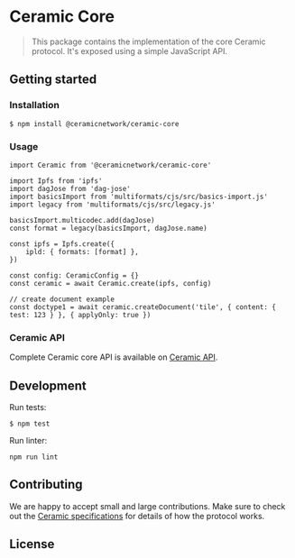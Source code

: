 # Ceramic Core

> This package contains the implementation of the core Ceramic protocol. It's exposed using a simple JavaScript API.

## Getting started

### Installation
```
$ npm install @ceramicnetwork/ceramic-core
```

### Usage
```
import Ceramic from '@ceramicnetwork/ceramic-core'

import Ipfs from 'ipfs'
import dagJose from 'dag-jose'
import basicsImport from 'multiformats/cjs/src/basics-import.js'
import legacy from 'multiformats/cjs/src/legacy.js'

basicsImport.multicodec.add(dagJose)
const format = legacy(basicsImport, dagJose.name)

const ipfs = Ipfs.create({
    ipld: { formats: [format] },
})

const config: CeramicConfig = {}
const ceramic = await Ceramic.create(ipfs, config)

// create document example
const doctype1 = await ceramic.createDocument('tile', { content: { test: 123 } }, { applyOnly: true }) 
```

### Ceramic API

Complete Ceramic core API is available on [Ceramic API](https://github.com/ceramicnetwork/js-ceramic/blob/master/packages/ceramic-common/src/ceramic-api.ts).

## Development
Run tests:
```
$ npm test
```

Run linter:
```
npm run lint
```

## Contributing
We are happy to accept small and large contributions. Make sure to check out the [Ceramic specifications](https://github.com/ceramicnetwork/specs) for details of how the protocol works.

## License
